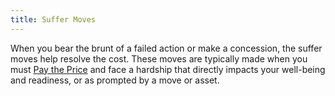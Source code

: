```yaml
---
title: Suffer Moves
---
```


When you bear the brunt of a failed action or make a concession, the suffer moves help resolve the cost. These moves are typically made when you must [Pay the Price](/moves/fate/pay_the_price) and face a hardship that directly impacts your well-being and readiness, or as prompted by a move or asset.
